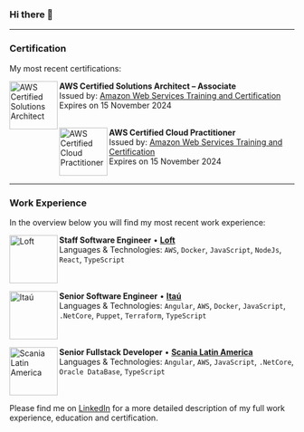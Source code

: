 ### Hi there 👋

---
### Certification
My most recent certifications:

[<img align="left" height="85px" width="85px" alt="AWS Certified Solutions Architect" src="https://images.credly.com/size/110x110/images/4bc21d8b-4afe-4fbd-9a90-a9de8bf7b240/AWS-SolArchitect-Associate-2020.png"/>](https://www.credly.com/badges/d71fbbea-7ee9-4776-a3d9-4d42ea1e6da3/public_url/)

**AWS Certified Solutions Architect – Associate** \
Issued by: [Amazon Web Services Training and Certification](https://aws.amazon.com/training/) \
Expires on 15 November 2024 \
<br/>

[<img align="left" height="85px" width="85px" alt="AWS Certified Cloud Practitioner" src="https://images.credly.com/size/340x340/images/68468004-5a85-4f3b-bc58-590773979486/AWS-CloudPractitioner-2020.png"/>](https://www.credly.com/badges/f42fe6b3-a601-4219-880b-aeb72702a38f/public_url/)

**AWS Certified Cloud Practitioner** \
Issued by: [Amazon Web Services Training and Certification](https://aws.amazon.com/training/) \
Expires on 15 November 2024 \
<br/>

---
### Work Experience
In the overview below you will find my most recent work experience:

[<img align="left" height="85px" width="85px" alt="Loft" src="https://media-exp1.licdn.com/dms/image/C4D0BAQGiQ-QSd-etzg/company-logo_200_200/0/1628465595283?e=1651708800&v=beta&t=ttdN4SdIV4xNT3O7wjAkBxmUjL_tOciKWX9FpAQG3T8"/>](https://www.loft.com.br/)

**Staff Software Engineer** • [**Loft**](https://www.loft.com.br/) \
Languages & Technologies: `AWS`, `Docker`, `JavaScript`, `NodeJs`, `React`, `TypeScript` \
<br/>
<br/>

[<img align="left" height="85px" width="85px" alt="Itaú" src="https://media-exp1.licdn.com/dms/image/C560BAQGW-IXV9aAHAg/company-logo_200_200/0/1635286588644?e=1651708800&v=beta&t=j-3KeQVOAHWfaHhMEH25-vAe9isl_8m3_3w3NdEUufM"/>](https://www.itau.com.br/)

**Senior Software Engineer** • [**Itaú**](https://www.itau.com.br/) \
Languages & Technologies: `Angular`, `AWS`, `Docker`, `JavaScript`, `.NetCore`, `Puppet`, `Terraform`, `TypeScript` \
<br/>
<br/>

[<img align="left" height="85px" width="85px" alt="Scania Latin America" src="https://media-exp1.licdn.com/dms/image/C4D0BAQHfClu1qxbSXw/company-logo_200_200/0/1581615543576?e=1651708800&v=beta&t=GC7agHgEsEaHPoHAwCeMDOT6rhwvfr5dwdBZVSTCisY"/>](https://www.scania.com/latinamerica/)

**Senior Fullstack Developer** • [**Scania Latin America**](https://www.scania.com/latinamerica/) \
Languages & Technologies: `Angular`, `AWS`, `JavaScript`, `.NetCore`, `Oracle DataBase`, `TypeScript` \
<br/>
<br/>

Please find me on [LinkedIn](https://www.linkedin.com/in/rodrigonappi/) for a more detailed description of my full work experience, education and certification.

<!--
**rnappi/rnappi** is a ✨ _special_ ✨ repository because its `README.md` (this file) appears on your GitHub profile.

Here are some ideas to get you started:

- 🔭 I’m currently working on ...
- 🌱 I’m currently learning ...
- 👯 I’m looking to collaborate on ...
- 🤔 I’m looking for help with ...
- 💬 Ask me about ...
- 📫 How to reach me: ...
- 😄 Pronouns: ...
- ⚡ Fun fact: ...
-->

